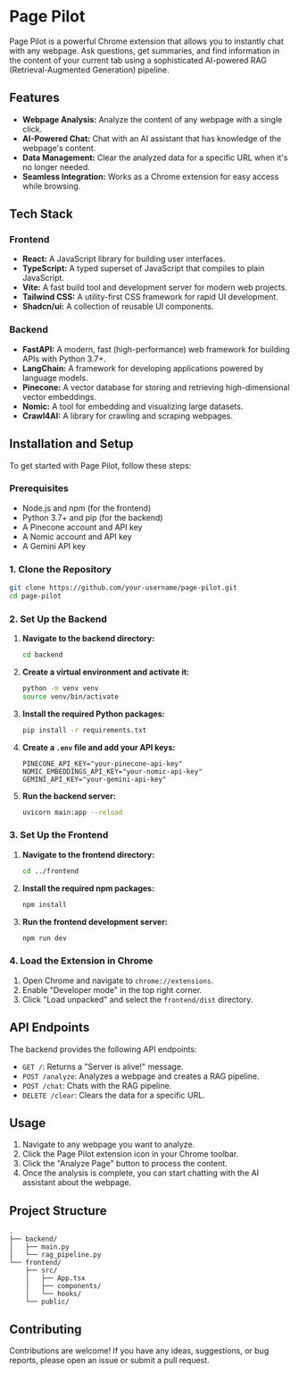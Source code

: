 # Page Pilot

Page Pilot is a powerful Chrome extension that allows you to instantly chat with any webpage. Ask questions, get summaries, and find information in the content of your current tab using a sophisticated AI-powered RAG (Retrieval-Augmented Generation) pipeline.

## Features

-   **Webpage Analysis:** Analyze the content of any webpage with a single click.
-   **AI-Powered Chat:** Chat with an AI assistant that has knowledge of the webpage's content.
-   **Data Management:** Clear the analyzed data for a specific URL when it's no longer needed.
-   **Seamless Integration:** Works as a Chrome extension for easy access while browsing.

## Tech Stack

### Frontend

-   **React:** A JavaScript library for building user interfaces.
-   **TypeScript:** A typed superset of JavaScript that compiles to plain JavaScript.
-   **Vite:** A fast build tool and development server for modern web projects.
-   **Tailwind CSS:** A utility-first CSS framework for rapid UI development.
-   **Shadcn/ui:** A collection of reusable UI components.

### Backend

-   **FastAPI:** A modern, fast (high-performance) web framework for building APIs with Python 3.7+.
-   **LangChain:** A framework for developing applications powered by language models.
-   **Pinecone:** A vector database for storing and retrieving high-dimensional vector embeddings.
-   **Nomic:** A tool for embedding and visualizing large datasets.
-   **Crawl4AI:** A library for crawling and scraping webpages.

## Installation and Setup

To get started with Page Pilot, follow these steps:

### Prerequisites

-   Node.js and npm (for the frontend)
-   Python 3.7+ and pip (for the backend)
-   A Pinecone account and API key
-   A Nomic account and API key
-   A Gemini API key

### 1. Clone the Repository

```bash
git clone https://github.com/your-username/page-pilot.git
cd page-pilot
```

### 2. Set Up the Backend

1.  **Navigate to the backend directory:**

    ```bash
    cd backend
    ```

2.  **Create a virtual environment and activate it:**

    ```bash
    python -m venv venv
    source venv/bin/activate
    ```

3.  **Install the required Python packages:**

    ```bash
    pip install -r requirements.txt
    ```

4.  **Create a `.env` file and add your API keys:**

    ```env
    PINECONE_API_KEY="your-pinecone-api-key"
    NOMIC_EMBEDDINGS_API_KEY="your-nomic-api-key"
    GEMINI_API_KEY="your-gemini-api-key"
    ```

5.  **Run the backend server:**

    ```bash
    uvicorn main:app --reload
    ```

### 3. Set Up the Frontend

1.  **Navigate to the frontend directory:**

    ```bash
    cd ../frontend
    ```

2.  **Install the required npm packages:**

    ```bash
    npm install
    ```

3.  **Run the frontend development server:**

    ```bash
    npm run dev
    ```

### 4. Load the Extension in Chrome

1.  Open Chrome and navigate to `chrome://extensions`.
2.  Enable "Developer mode" in the top right corner.
3.  Click "Load unpacked" and select the `frontend/dist` directory.

## API Endpoints

The backend provides the following API endpoints:

-   `GET /`: Returns a "Server is alive!" message.
-   `POST /analyze`: Analyzes a webpage and creates a RAG pipeline.
-   `POST /chat`: Chats with the RAG pipeline.
-   `DELETE /clear`: Clears the data for a specific URL.

## Usage

1.  Navigate to any webpage you want to analyze.
2.  Click the Page Pilot extension icon in your Chrome toolbar.
3.  Click the "Analyze Page" button to process the content.
4.  Once the analysis is complete, you can start chatting with the AI assistant about the webpage.

## Project Structure

```
.
├── backend/
│   ├── main.py
│   └── rag_pipeline.py
└── frontend/
    ├── src/
    │   ├── App.tsx
    │   ├── components/
    │   └── hooks/
    └── public/
```

## Contributing

Contributions are welcome! If you have any ideas, suggestions, or bug reports, please open an issue or submit a pull request.
